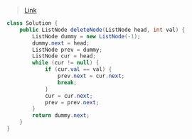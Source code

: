 > [Link](https://leetcode-cn.com/problems/shan-chu-lian-biao-de-jie-dian-lcof/)

```java
class Solution {
    public ListNode deleteNode(ListNode head, int val) {
        ListNode dummy = new ListNode(-1);
        dummy.next = head;
        ListNode prev = dummy;
        ListNode cur = head;
        while (cur != null) {
            if (cur.val == val) {
                prev.next = cur.next;
                break;
            }
            cur = cur.next;
            prev = prev.next;
        }
        return dummy.next;
    }
}
```